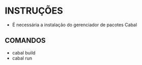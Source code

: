 # INSTRUÇÕES

- É necessária a instalação do gerenciador de pacotes Cabal

## COMANDOS

- cabal build
- cabal run
